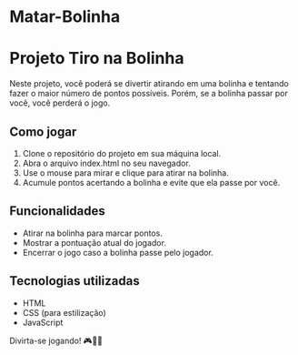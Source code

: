 # Matar-Bolinha
# Projeto Tiro na Bolinha

Neste projeto, você poderá se divertir atirando em uma bolinha e tentando fazer o maior número de pontos possíveis. Porém, se a bolinha passar por você, você perderá o jogo.

## Como jogar

1. Clone o repositório do projeto em sua máquina local.
2. Abra o arquivo index.html no seu navegador.
3. Use o mouse para mirar e clique para atirar na bolinha.
4. Acumule pontos acertando a bolinha e evite que ela passe por você.

## Funcionalidades

- Atirar na bolinha para marcar pontos.
- Mostrar a pontuação atual do jogador.
- Encerrar o jogo caso a bolinha passe pelo jogador.

## Tecnologias utilizadas

- HTML
- CSS (para estilização)
- JavaScript


Divirta-se jogando! 🎮🔫🔴
